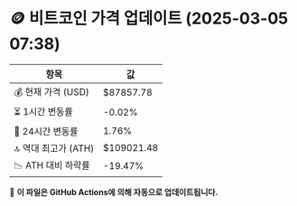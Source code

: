 # 🪙 비트코인 가격 업데이트 (2025-03-05 07:38)

| 항목                | 값 |
|--------------------|----------------|
| 💰 현재 가격 (USD) | $87857.78 |
| ⏳ 1시간 변동률    | -0.02% |
| 📆 24시간 변동률   | 1.76% |
| 🔝 역대 최고가 (ATH) | $109021.48 |
| 📉 ATH 대비 하락률 | -19.47% |

🔄 **이 파일은 GitHub Actions에 의해 자동으로 업데이트됩니다.**

